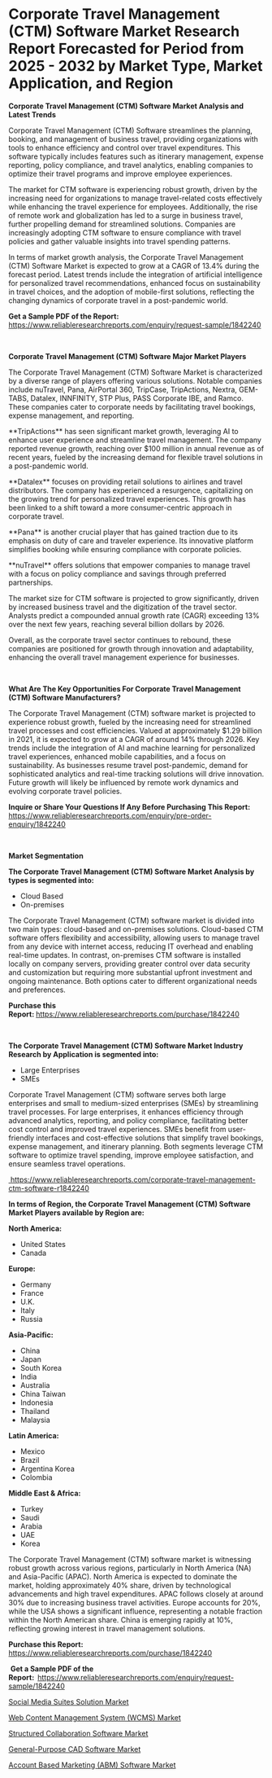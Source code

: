 <p><h1>Corporate Travel Management (CTM) Software Market Research Report Forecasted for Period from 2025 -  2032 by Market Type, Market Application, and Region</h1></p><p><strong>Corporate Travel Management (CTM) Software Market Analysis and Latest Trends</strong></p>
<p><p>Corporate Travel Management (CTM) Software streamlines the planning, booking, and management of business travel, providing organizations with tools to enhance efficiency and control over travel expenditures. This software typically includes features such as itinerary management, expense reporting, policy compliance, and travel analytics, enabling companies to optimize their travel programs and improve employee experiences.</p><p>The market for CTM software is experiencing robust growth, driven by the increasing need for organizations to manage travel-related costs effectively while enhancing the travel experience for employees. Additionally, the rise of remote work and globalization has led to a surge in business travel, further propelling demand for streamlined solutions. Companies are increasingly adopting CTM software to ensure compliance with travel policies and gather valuable insights into travel spending patterns.</p><p>In terms of market growth analysis, the Corporate Travel Management (CTM) Software Market is expected to grow at a CAGR of 13.4% during the forecast period. Latest trends include the integration of artificial intelligence for personalized travel recommendations, enhanced focus on sustainability in travel choices, and the adoption of mobile-first solutions, reflecting the changing dynamics of corporate travel in a post-pandemic world.</p></p>
<p><strong>Get a Sample PDF of the Report:&nbsp;</strong> <a href="https://www.reliableresearchreports.com/enquiry/request-sample/1842240?utm_campaign=112&utm_medium=2&utm_source=Github&utm_content=ia&utm_term=26032025&utm_id=corporate-travel-management-ctm-software">https://www.reliableresearchreports.com/enquiry/request-sample/1842240</a></p>
<p>&nbsp;</p>
<p><strong>Corporate Travel Management (CTM) Software Major Market Players</strong></p>
<p><p>The Corporate Travel Management (CTM) Software Market is characterized by a diverse range of players offering various solutions. Notable companies include nuTravel, Pana, AirPortal 360, TripCase, TripActions, Nextra, GEM-TABS, Datalex, INNFINITY, STP Plus, PASS Corporate IBE, and Ramco. These companies cater to corporate needs by facilitating travel bookings, expense management, and reporting.</p><p>**TripActions** has seen significant market growth, leveraging AI to enhance user experience and streamline travel management. The company reported revenue growth, reaching over $100 million in annual revenue as of recent years, fueled by the increasing demand for flexible travel solutions in a post-pandemic world.</p><p>**Datalex** focuses on providing retail solutions to airlines and travel distributors. The company has experienced a resurgence, capitalizing on the growing trend for personalized travel experiences. This growth has been linked to a shift toward a more consumer-centric approach in corporate travel.</p><p>**Pana** is another crucial player that has gained traction due to its emphasis on duty of care and traveler experience. Its innovative platform simplifies booking while ensuring compliance with corporate policies. </p><p>**nuTravel** offers solutions that empower companies to manage travel with a focus on policy compliance and savings through preferred partnerships. </p><p>The market size for CTM software is projected to grow significantly, driven by increased business travel and the digitization of the travel sector. Analysts predict a compounded annual growth rate (CAGR) exceeding 13% over the next few years, reaching several billion dollars by 2026.</p><p>Overall, as the corporate travel sector continues to rebound, these companies are positioned for growth through innovation and adaptability, enhancing the overall travel management experience for businesses.</p></p>
<p>&nbsp;</p>
<p><strong>What Are The Key Opportunities For Corporate Travel Management (CTM) Software Manufacturers?</strong></p>
<p><p>The Corporate Travel Management (CTM) software market is projected to experience robust growth, fueled by the increasing need for streamlined travel processes and cost efficiencies. Valued at approximately $1.29 billion in 2021, it is expected to grow at a CAGR of around 14% through 2026. Key trends include the integration of AI and machine learning for personalized travel experiences, enhanced mobile capabilities, and a focus on sustainability. As businesses resume travel post-pandemic, demand for sophisticated analytics and real-time tracking solutions will drive innovation. Future growth will likely be influenced by remote work dynamics and evolving corporate travel policies.</p></p>
<p><strong>Inquire or Share Your Questions If Any Before Purchasing This Report:</strong> <a href="https://www.reliableresearchreports.com/enquiry/pre-order-enquiry/1842240?utm_campaign=112&utm_medium=2&utm_source=Github&utm_content=ia&utm_term=26032025&utm_id=corporate-travel-management-ctm-software">https://www.reliableresearchreports.com/enquiry/pre-order-enquiry/1842240</a></p>
<p>&nbsp;</p>
<p><strong>Market Segmentation</strong></p>
<p><strong>The Corporate Travel Management (CTM) Software Market Analysis by types is segmented into:</strong></p>
<p><ul><li>Cloud Based</li><li>On-premises</li></ul></p>
<p><p>The Corporate Travel Management (CTM) software market is divided into two main types: cloud-based and on-premises solutions. Cloud-based CTM software offers flexibility and accessibility, allowing users to manage travel from any device with internet access, reducing IT overhead and enabling real-time updates. In contrast, on-premises CTM software is installed locally on company servers, providing greater control over data security and customization but requiring more substantial upfront investment and ongoing maintenance. Both options cater to different organizational needs and preferences.</p></p>
<p><strong>Purchase this Report:&nbsp;</strong><a href="https://www.reliableresearchreports.com/purchase/1842240?utm_campaign=112&utm_medium=2&utm_source=Github&utm_content=ia&utm_term=26032025&utm_id=corporate-travel-management-ctm-software">https://www.reliableresearchreports.com/purchase/1842240</a></p>
<p>&nbsp;</p>
<p><strong>The Corporate Travel Management (CTM) Software Market Industry Research by Application is segmented into:</strong></p>
<p><ul><li>Large Enterprises</li><li>SMEs</li></ul></p>
<p><p>Corporate Travel Management (CTM) software serves both large enterprises and small to medium-sized enterprises (SMEs) by streamlining travel processes. For large enterprises, it enhances efficiency through advanced analytics, reporting, and policy compliance, facilitating better cost control and improved travel experiences. SMEs benefit from user-friendly interfaces and cost-effective solutions that simplify travel bookings, expense management, and itinerary planning. Both segments leverage CTM software to optimize travel spending, improve employee satisfaction, and ensure seamless travel operations.</p></p>
<p><a href="https://www.reliableresearchreports.com/corporate-travel-management-ctm-software-r1842240?utm_campaign=112&utm_medium=2&utm_source=Github&utm_content=ia&utm_term=26032025&utm_id=corporate-travel-management-ctm-software">&nbsp;https://www.reliableresearchreports.com/corporate-travel-management-ctm-software-r1842240</a></p>
<p><strong>In terms of Region, the Corporate Travel Management (CTM) Software Market Players available by Region are:</strong></p>
<p>
    <p> <strong> North America: </strong>
        <ul>
            <li>United States</li>
            <li>Canada</li>
        </ul>
        </p> 
    <p> <strong> Europe: </strong>
        <ul>
            <li>Germany</li>
            <li>France</li>
            <li>U.K.</li>
            <li>Italy</li>
            <li>Russia</li>
        </ul>
        </p> 
    <p> <strong> Asia-Pacific: </strong>
        <ul>
            <li>China</li>
            <li>Japan</li>
            <li>South Korea</li>
            <li>India</li>
            <li>Australia</li>
            <li>China Taiwan</li>
            <li>Indonesia</li>
            <li>Thailand</li>
            <li>Malaysia</li>
        </ul>
        </p> 
    <p> <strong> Latin America: </strong>
        <ul>
            <li>Mexico</li>
            <li>Brazil</li>
            <li>Argentina Korea</li>
            <li>Colombia</li>
        </ul>
        </p> 
    <p> <strong> Middle East & Africa: </strong>
        <ul>
            <li>Turkey</li>
            <li>Saudi</li>
            <li>Arabia</li>
            <li>UAE</li>
            <li>Korea</li>
        </ul>
    </p>
    </p>
<p><p>The Corporate Travel Management (CTM) software market is witnessing robust growth across various regions, particularly in North America (NA) and Asia-Pacific (APAC). North America is expected to dominate the market, holding approximately 40% share, driven by technological advancements and high travel expenditures. APAC follows closely at around 30% due to increasing business travel activities. Europe accounts for 20%, while the USA shows a significant influence, representing a notable fraction within the North American share. China is emerging rapidly at 10%, reflecting growing interest in travel management solutions.</p></p>
<p><strong>Purchase this Report: </strong><a href="https://www.reliableresearchreports.com/purchase/1842240?utm_campaign=112&utm_medium=2&utm_source=Github&utm_content=ia&utm_term=26032025&utm_id=corporate-travel-management-ctm-software">https://www.reliableresearchreports.com/purchase/1842240</a></p>
<p>&nbsp;<strong>Get a Sample PDF of the Report:&nbsp;&nbsp;</strong><a href="https://www.reliableresearchreports.com/enquiry/request-sample/1842240?utm_campaign=112&utm_medium=2&utm_source=Github&utm_content=ia&utm_term=26032025&utm_id=corporate-travel-management-ctm-software">https://www.reliableresearchreports.com/enquiry/request-sample/1842240</a></p>
<p><strong></strong></p>
<p><p><a href="https://github.com/amagloeaad54/Market-Research-Report-List-1/blob/main/social-media-suites-solution-market.md?utm_campaign=112&utm_medium=2&utm_source=Github&utm_content=ia&utm_term=26032025&utm_id=corporate-travel-management-ctm-software">Social Media Suites Solution Market</a></p><p><a href="https://github.com/gassmkalay/Market-Research-Report-List-1/blob/main/web-content-management-system-wcms-market.md?utm_campaign=112&utm_medium=2&utm_source=Github&utm_content=ia&utm_term=26032025&utm_id=corporate-travel-management-ctm-software">Web Content Management System (WCMS) Market</a></p><p><a href="https://github.com/blauetrelawz/Market-Research-Report-List-1/blob/main/structured-collaboration-software-market.md?utm_campaign=112&utm_medium=2&utm_source=Github&utm_content=ia&utm_term=26032025&utm_id=corporate-travel-management-ctm-software">Structured Collaboration Software Market</a></p><p><a href="https://github.com/porstgowinjq/Market-Research-Report-List-1/blob/main/general-purpose-cad-software-market.md?utm_campaign=112&utm_medium=2&utm_source=Github&utm_content=ia&utm_term=26032025&utm_id=corporate-travel-management-ctm-software">General-Purpose CAD Software Market</a></p><p><a href="https://github.com/ximensbisade/Market-Research-Report-List-1/blob/main/account-based-marketing-abm-software-market.md?utm_campaign=112&utm_medium=2&utm_source=Github&utm_content=ia&utm_term=26032025&utm_id=corporate-travel-management-ctm-software">Account Based Marketing (ABM) Software Market</a></p></p>